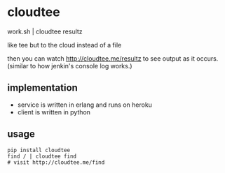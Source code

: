 cloudtee
========

work.sh | cloudtee resultz

like tee but to the cloud instead of a file

then you can watch http://cloudtee.me/resultz to see output as it occurs.
(similar to how jenkin's console log works.)

implementation
--------------

 * service is written in erlang and runs on heroku
 * client is written in python

usage
-----

    pip install cloudtee
    find / | cloudtee find
    # visit http://cloudtee.me/find
